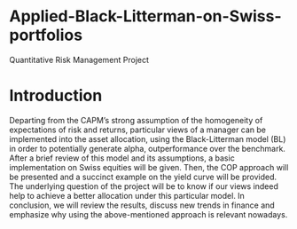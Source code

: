 # Applied-Black-Litterman-on-Swiss-portfolios
Quantitative Risk Management Project

<h1>Introduction</h1>

Departing from the CAPM’s strong assumption of the homogeneity of expectations of risk
and returns, particular views of a manager can be implemented into the asset allocation, using
the Black-Litterman model (BL) in order to potentially generate alpha, outperformance over
the benchmark. After a brief review of this model and its assumptions, a basic implementation
on Swiss equities will be given. Then, the COP approach will be presented and a succinct
example on the yield curve will be provided. The underlying question of the project will be to
know if our views indeed help to achieve a better allocation under this particular model. In
conclusion, we will review the results, discuss new trends in finance and emphasize why using
the above-mentioned approach is relevant nowadays.

